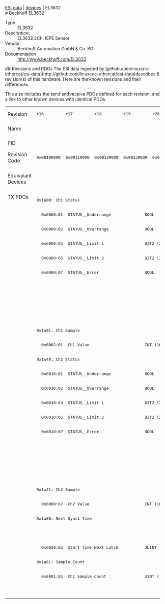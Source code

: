 <div class="nav"><a href="/esi-data">ESI data</a> | <a href="/esi-data/devices">devices</a> | EL3632</div>
#  Beckhoff EL3632

<dl>
  <dt>Type:</dt><dd>EL3632</dd>
  <dt>Description:</dt><dd>EL3632 2Ch. IEPE Sensor</dd>
  <dt>Vendor</dt><dd>Beckhoff Automation GmbH & Co. KG</dd>
  <dt>Documentation</dt><dd><a href="http://www.beckhoff.com/EL3632">http://www.beckhoff.com/EL3632</a></dd>
</dl>
## Revisions and PDOs
The ESI data ingested by [github.com/linuxcnc-ethercat/esi-data](http://github.com/linuxcnc-ethercat/esi-data)describes 8 revision(s) of this hardware.  Here are the known revisions and their differences.

This also includes the send and receive PDOs defined for each revision, and a link to other known devices with identical PDOs.

<table>
<tr >
<td class="first">Revision</td>
<td ><pre>r16</pre></td>
<td ><pre>r17</pre></td>
<td ><pre>r18</pre></td>
<td ><pre>r19</pre></td>
<td ><pre>r20</pre></td>
<td ><pre>r21</pre></td>
<td ><pre>r22</pre></td>
<td ><pre>r23</pre></td>
</tr>
<tr >
<td class="first">Name</td>
<td  colspan=8 align="center"><pre>EL3632 2Ch. IEPE Sensor</pre></td>
</tr>
<tr >
<td class="first">PID</td>
<td  colspan=8 align="center"><pre>0x0e303052</pre></td>
</tr>
<tr >
<td class="first">Revision Code</td>
<td ><pre>0x00100000</pre></td>
<td ><pre>0x00110000</pre></td>
<td ><pre>0x00120000</pre></td>
<td ><pre>0x00130000</pre></td>
<td ><pre>0x00140000</pre></td>
<td ><pre>0x00150000</pre></td>
<td ><pre>0x00160000</pre></td>
<td ><pre>0x00170000</pre></td>
</tr>
<tr >
<td class="first">Equivalant Devices</td>
<td  colspan=6 align="center"></td>
<td  colspan=2 align="center"><pre><a href="EP3632-0001">EP3632-0001 r16</a><br/><a href="EP3632-0001">EP3632-0001 r17</a><br/><a href="EPP3632-0001">EPP3632-0001 r16</a><br/><a href="EPP3632-0001">EPP3632-0001 r17</a></pre></td>
</tr>
<tr class="txpdo pdosection">
<td class="first" rowspan=28 valign=top>TX PDOs</td>
<td colspan=8 align="left"><pre>0x1a00: Ch1 Status</pre></td>
<td></td>
</tr>
<tr class="txpdo">
<td  colspan=8 align="left"><pre>  0x6000:01  STATUS__Underrange              BOOL</pre></td>
</tr>
<tr class="txpdo">
<td  colspan=8 align="left"><pre>  0x6000:02  STATUS__Overrange               BOOL</pre></td>
</tr>
<tr class="txpdo">
<td  colspan=8 align="left"><pre>  0x6000:03  STATUS__Limit 1                 BIT2 (2 bits)</pre></td>
</tr>
<tr class="txpdo">
<td  colspan=8 align="left"><pre>  0x6000:05  STATUS__Limit 2                 BIT2 (2 bits)</pre></td>
</tr>
<tr class="txpdo">
<td  colspan=8 align="left"><pre>  0x6000:07  STATUS__Error                   BOOL</pre></td>
</tr>
<tr class="txpdo">
<td  colspan=6 align="left"></td>
<td  colspan=2 align="left"><pre>  0x6000:0e  STATUS__Sync error              BOOL</pre></td>
</tr>
<tr class="txpdo">
<td  colspan=6 align="left"></td>
<td  colspan=2 align="left"><pre>  0x6000:0f  STATUS__TxPDO State             BOOL</pre></td>
</tr>
<tr class="txpdo">
<td  colspan=6 align="left"></td>
<td  colspan=2 align="left"><pre>  0x6000:10  STATUS__TxPDO Toggle            BOOL</pre></td>
</tr>
<tr class="txpdo pdosection">
<td  colspan=8 align="left"><pre>0x1a01: Ch1 Sample</pre></td>
</tr>
<tr class="txpdo">
<td  colspan=8 align="left"><pre>  0x6002:01  Ch1 Value                       INT (16 bits)</pre></td>
</tr>
<tr class="txpdo pdosection">
<td  colspan=8 align="left"><pre>0x1a40: Ch2 Status</pre></td>
</tr>
<tr class="txpdo">
<td  colspan=8 align="left"><pre>  0x6010:01  STATUS__Underrange              BOOL</pre></td>
</tr>
<tr class="txpdo">
<td  colspan=8 align="left"><pre>  0x6010:02  STATUS__Overrange               BOOL</pre></td>
</tr>
<tr class="txpdo">
<td  colspan=8 align="left"><pre>  0x6010:03  STATUS__Limit 1                 BIT2 (2 bits)</pre></td>
</tr>
<tr class="txpdo">
<td  colspan=8 align="left"><pre>  0x6010:05  STATUS__Limit 2                 BIT2 (2 bits)</pre></td>
</tr>
<tr class="txpdo">
<td  colspan=8 align="left"><pre>  0x6010:07  STATUS__Error                   BOOL</pre></td>
</tr>
<tr class="txpdo">
<td  colspan=6 align="left"></td>
<td  colspan=2 align="left"><pre>  0x6010:0e  STATUS__Sync error              BOOL</pre></td>
</tr>
<tr class="txpdo">
<td  colspan=6 align="left"></td>
<td  colspan=2 align="left"><pre>  0x6010:0f  STATUS__TxPDO State             BOOL</pre></td>
</tr>
<tr class="txpdo">
<td  colspan=6 align="left"></td>
<td  colspan=2 align="left"><pre>  0x6010:10  STATUS__TxPDO Toggle            BOOL</pre></td>
</tr>
<tr class="txpdo pdosection">
<td  colspan=8 align="left"><pre>0x1a41: Ch2 Sample</pre></td>
</tr>
<tr class="txpdo">
<td  colspan=8 align="left"><pre>  0x6000:02  Ch2 Value                       INT (16 bits)</pre></td>
</tr>
<tr class="txpdo pdosection">
<td  colspan=6 align="left"><pre>0x1a80: Next Sync1 Time</pre></td>
<td  colspan=2 align="left"><pre>0x1a80: NextSync1Time</pre></td>
</tr>
<tr class="txpdo">
<td  colspan=6 align="left"></td>
<td  colspan=2 align="left"><pre>  0x6020:01  StartTimeNextLatch              ULINT (64 bits)</pre></td>
</tr>
<tr class="txpdo">
<td  colspan=6 align="left"><pre>  0x6020:02  Start Time Next Latch           ULINT (64 bits)</pre></td>
<td  colspan=2 align="left"></td>
</tr>
<tr class="txpdo pdosection">
<td  colspan=8 align="left"><pre>0x1a81: Sample Count</pre></td>
</tr>
<tr class="txpdo">
<td  colspan=6 align="left"><pre>  0x6001:01  Ch1 Sample Count                UINT (16 bits)</pre></td>
<td  colspan=2 align="left"></td>
</tr>
<tr class="txpdo">
<td  colspan=6 align="left"></td>
<td  colspan=2 align="left"><pre>  0x6021:01  Sample Count                    UINT (16 bits)</pre></td>
</tr>
</table>
